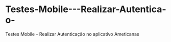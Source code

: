 # Testes-Mobile---Realizar-Autentica-o-
Testes Mobile - Realizar Autenticação no aplicativo Ameticanas

